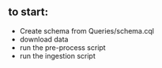 ## to start:
- Create schema from Queries/schema.cql
- download data 
- run the pre-process script
- run the ingestion script